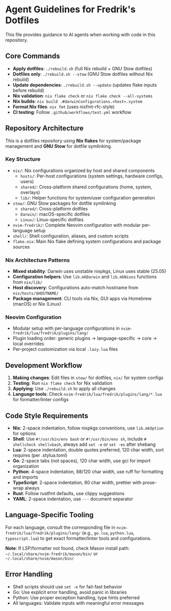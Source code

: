 # Agent Guidelines for Fredrik's Dotfiles

This file provides guidance to AI agents when working with code in this repository.

## Core Commands

- **Apply dotfiles**: `./rebuild.sh` (full Nix rebuild + GNU Stow dotfiles)
- **Dotfiles only**: `./rebuild.sh --stow` (GNU Stow dotfiles without Nix rebuild)
- **Update dependencies**: `./rebuild.sh --update` (updates flake inputs before rebuild)
- **Nix validation**: `nix flake check` or `nix flake check --all-systems`
- **Nix builds**: `nix build .#darwinConfigurations.<host>.system`
- **Format Nix files**: `nix fmt` (uses nixfmt-rfc-style)
- **CI testing**: Follow `.github/workflows/test.yml` workflow

## Repository Architecture

This is a dotfiles repository using **Nix flakes** for system/package management and **GNU Stow** for dotfile symlinking.

### Key Structure
- `nix/`: Nix configurations organized by host and shared components
  - `hosts/`: Per-host configurations (system settings, hardware configs, users)
  - `shared/`: Cross-platform shared configurations (home, system, overlays)
  - `lib/`: Helper functions for system/user configuration generation
- `stow/`: GNU Stow packages for dotfile symlinking
  - `shared/`: Cross-platform dotfiles
  - `Darwin/`: macOS-specific dotfiles
  - `Linux/`: Linux-specific dotfiles
- `nvim-fredrik/`: Complete Neovim configuration with modular per-language setup
- `shell/`: Shell configuration, aliases, and custom scripts
- `flake.nix`: Main Nix flake defining system configurations and package sources

### Nix Architecture Patterns
- **Mixed stability**: Darwin uses unstable nixpkgs, Linux uses stable (25.05)
- **Configuration helpers**: Use `lib.mkDarwin` and `lib.mkNixos` functions from `nix/lib/`
- **Host discovery**: Configurations auto-match hostname from `nix/hosts/$HOSTNAME/`
- **Package management**: CLI tools via Nix, GUI apps via Homebrew (macOS) or Nix (Linux)

### Neovim Configuration
- Modular setup with per-language configurations in `nvim-fredrik/lua/fredrik/plugins/lang/`
- Plugin loading order: generic plugins → language-specific → core → local overrides
- Per-project customization via local `.lazy.lua` files

## Development Workflow

1. **Making changes**: Edit files in `stow/` for dotfiles, `nix/` for system configs
2. **Testing**: Run `nix flake check` for Nix validation
3. **Applying**: Use `./rebuild.sh` to apply all changes
4. **Language tools**: Check `nvim-fredrik/lua/fredrik/plugins/lang/*.lua` for formatter/linter configs

## Code Style Requirements

- **Nix**: 2-space indentation, follow nixpkgs conventions, use `lib.mkOption` for options
- **Shell**: Use `#!/usr/bin/env bash` or `#!/usr/bin/env sh`, include `# shellcheck shell=bash`, always add `set -e` or `set -ex` after shebang
- **Lua**: 2-space indentation, double quotes preferred, 120 char width, sort requires (per .stylua.toml)
- **Go**: 2-space tabs (not spaces), 120 char width, use gci for import organization
- **Python**: 4-space indentation, 88/120 char width, use ruff for formatting and imports
- **TypeScript**: 2-space indentation, 80 char width, prettier with prose-wrap always
- **Rust**: Follow rustfmt defaults, use clippy suggestions
- **YAML**: 2-space indentation, use `---` document separator

## Language-Specific Tooling

For each language, consult the corresponding file in `nvim-fredrik/lua/fredrik/plugins/lang/` (e.g., `go.lua`, `python.lua`, `typescript.lua`) to get exact formatter/linter tools and configurations.

**Note**: If LSP/formatter not found, check Mason install path: `~/.local/share/nvim-fredrik/mason/bin/` or `~/.local/share/nvim/mason/bin/`

## Error Handling

- Shell scripts should use `set -e` for fail-fast behavior
- Go: Use explicit error handling, avoid panic in libraries
- Python: Use proper exception handling, type hints preferred
- All languages: Validate inputs with meaningful error messages